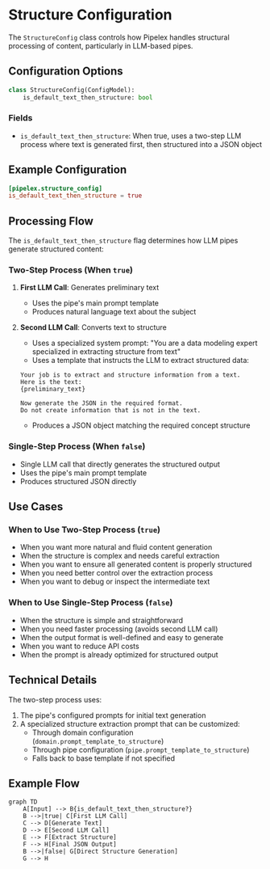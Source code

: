 # Structure Configuration

The `StructureConfig` class controls how Pipelex handles structural processing of content, particularly in LLM-based pipes.

## Configuration Options

```python
class StructureConfig(ConfigModel):
    is_default_text_then_structure: bool
```

### Fields

- `is_default_text_then_structure`: When true, uses a two-step LLM process where text is generated first, then structured into a JSON object

## Example Configuration

```toml
[pipelex.structure_config]
is_default_text_then_structure = true
```

## Processing Flow

The `is_default_text_then_structure` flag determines how LLM pipes generate structured content:

### Two-Step Process (When `true`)

1. **First LLM Call**: Generates preliminary text
    - Uses the pipe's main prompt template
    - Produces natural language text about the subject

2. **Second LLM Call**: Converts text to structure
    - Uses a specialized system prompt: "You are a data modeling expert specialized in extracting structure from text"
    - Uses a template that instructs the LLM to extract structured data:
   ```
   Your job is to extract and structure information from a text.
   Here is the text:
   {preliminary_text}

   Now generate the JSON in the required format.
   Do not create information that is not in the text.
   ```
    - Produces a JSON object matching the required concept structure

### Single-Step Process (When `false`)

- Single LLM call that directly generates the structured output
- Uses the pipe's main prompt template
- Produces structured JSON directly

## Use Cases

### When to Use Two-Step Process (`true`)

- When you want more natural and fluid content generation
- When the structure is complex and needs careful extraction
- When you want to ensure all generated content is properly structured
- When you need better control over the extraction process
- When you want to debug or inspect the intermediate text

### When to Use Single-Step Process (`false`)

- When the structure is simple and straightforward
- When you need faster processing (avoids second LLM call)
- When the output format is well-defined and easy to generate
- When you want to reduce API costs
- When the prompt is already optimized for structured output

## Technical Details

The two-step process uses:

1. The pipe's configured prompts for initial text generation
2. A specialized structure extraction prompt that can be customized:
   - Through domain configuration (`domain.prompt_template_to_structure`)
   - Through pipe configuration (`pipe.prompt_template_to_structure`)
   - Falls back to base template if not specified

## Example Flow

```mermaid
graph TD
    A[Input] --> B{is_default_text_then_structure?}
    B -->|true| C[First LLM Call]
    C --> D[Generate Text]
    D --> E[Second LLM Call]
    E --> F[Extract Structure]
    F --> H[Final JSON Output]
    B -->|false| G[Direct Structure Generation]
    G --> H
```
